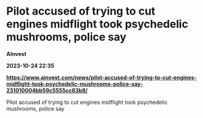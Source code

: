 # Pilot accused of trying to cut engines midflight took psychedelic mushrooms, police say
**AInvest**

**2023-10-24 22:35**

**https://www.ainvest.com/news/pilot-accused-of-trying-to-cut-engines-midflight-took-psychedelic-mushrooms-police-say-231010004bb59c5555cc83b8/**

Pilot accused of trying to cut engines midflight took psychedelic mushrooms, police say